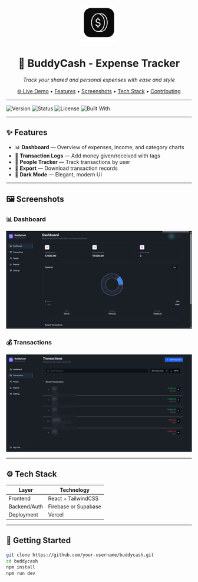 <p align="center">
  <img src="./assets/logo.png" alt="BuddyCash Logo" width="100" />
</p>

<h1 align="center">💸 BuddyCash - Expense Tracker</h1>

<p align="center">
  <em>Track your shared and personal expenses with ease and style</em>
</p>

<p align="center">
  <a href="https://buddy-cash-tracker.vercel.app/dashboard">🌐 Live Demo</a> •
  <a href="#features">Features</a> •
  <a href="#screenshots">Screenshots</a> •
  <a href="#tech-stack">Tech Stack</a> •
  <a href="#contributing">Contributing</a>
</p>

---

![Version](https://img.shields.io/badge/version-1.0-blue)
![Status](https://img.shields.io/badge/status-live-brightgreen)
![License](https://img.shields.io/badge/license-MIT-lightgrey)
![Built With](https://img.shields.io/badge/built%20with-React%20%2B%20Tailwind-blue)

---

## ✨ Features

- 📊 **Dashboard** — Overview of expenses, income, and category charts
- 💸 **Transaction Logs** — Add money given/received with tags
- 👥 **People Tracker** — Track transactions by user
- 📁 **Export** — Download transaction records
- 🌙 **Dark Mode** — Elegant, modern UI

---

## 🖼️ Screenshots

### 📊 Dashboard
![Dashboard Screenshot](./assets/dashboard.png)

### 💰 Transactions
![Transactions Screenshot](./assets/transactions.png)

---

## ⚙️ Tech Stack

| Layer        | Technology         |
|--------------|--------------------|
| Frontend     | React + TailwindCSS |
| Backend/Auth | Firebase or Supabase |
| Deployment   | Vercel             |

---

## 🚀 Getting Started

```bash
git clone https://github.com/your-username/buddycash.git
cd buddycash
npm install
npm run dev
